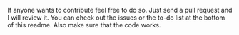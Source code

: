 If anyone wants to contribute feel free to do so. Just send a pull request and I will review it.
You can check out the issues or the to-do list at the bottom of this readme.
Also make sure that the code works.
